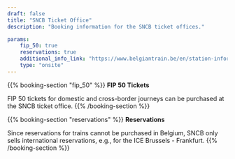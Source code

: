 ```yaml
---
draft: false
title: "SNCB Ticket Office"
description: "Booking information for the SNCB ticket offices."

params:
    fip_50: true
    reservations: true
    additional_info_link: "https://www.belgiantrain.be/en/station-information/nmbs-stations/ticket-offices"
    type: "onsite"
---
```


{{% booking-section "fip_50" %}}
**FIP 50 Tickets**

FIP 50 tickets for domestic and cross-border journeys can be purchased at the SNCB ticket office.
{{% /booking-section %}}

{{% booking-section "reservations" %}}
**Reservations**

Since reservations for trains cannot be purchased in Belgium, SNCB only sells international reservations, e.g., for the ICE Brussels - Frankfurt.
{{% /booking-section %}}
